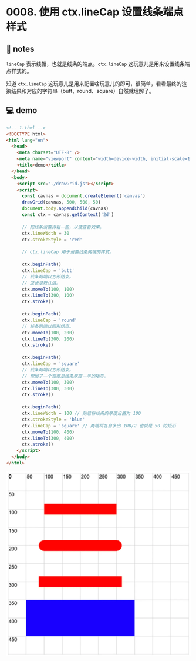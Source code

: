 # 0008. 使用 ctx.lineCap 设置线条端点样式

## 📒 notes

`lineCap` 表示线帽，也就是线条的端点。`ctx.lineCap` 这玩意儿是用来设置线条端点样式的。

知道 `ctx.lineCap` 这玩意儿是用来配置啥玩意儿的即可，很简单，看看最终的渲染结果和对应的字符串（butt、round、square）自然就理解了。

## 💻 demo

```html
<!-- 1.thml -->
<!DOCTYPE html>
<html lang="en">
  <head>
    <meta charset="UTF-8" />
    <meta name="viewport" content="width=device-width, initial-scale=1.0" />
    <title>demo</title>
  </head>
  <body>
    <script src="./drawGrid.js"></script>
    <script>
      const cavnas = document.createElement('canvas')
      drawGrid(cavnas, 500, 500, 50)
      document.body.appendChild(cavnas)
      const ctx = cavnas.getContext('2d')

      // 把线条设置得粗一些，以便查看效果。
      ctx.lineWidth = 30
      ctx.strokeStyle = 'red'

      // ctx.lineCap 用于设置线条两端的样式。

      ctx.beginPath()
      ctx.lineCap = 'butt'
      // 线条两端以方形结束。
      // 这也是默认值。
      ctx.moveTo(100, 100)
      ctx.lineTo(300, 100)
      ctx.stroke()

      ctx.beginPath()
      ctx.lineCap = 'round'
      // 线条两端以圆形结束。
      ctx.moveTo(100, 200)
      ctx.lineTo(300, 200)
      ctx.stroke()

      ctx.beginPath()
      ctx.lineCap = 'square'
      // 线条两端以方形结束。
      // 增加了一个宽度是线条厚度一半的矩形。
      ctx.moveTo(100, 300)
      ctx.lineTo(300, 300)
      ctx.stroke()

      ctx.beginPath()
      ctx.lineWidth = 100 // 刻意将线条的厚度设置为 100
      ctx.strokeStyle = 'blue'
      ctx.lineCap = 'square' // 两端将各自多出 100/2 也就是 50 的矩形
      ctx.moveTo(100, 400)
      ctx.lineTo(300, 400)
      ctx.stroke()
    </script>
  </body>
</html>
```

![](md-imgs/2024-10-03-23-06-25.png)
